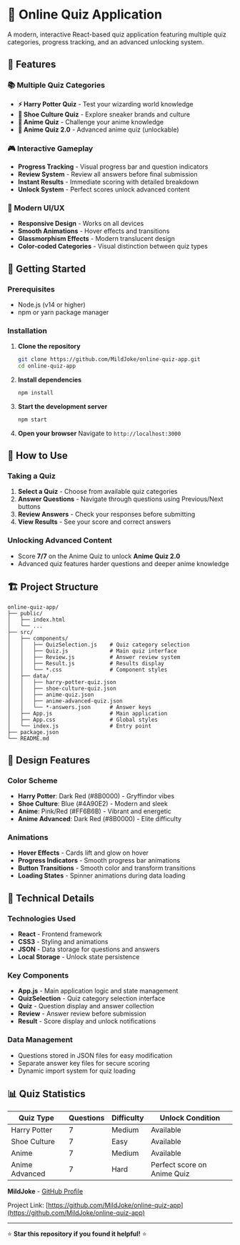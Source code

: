 # 🎯 Online Quiz Application

A modern, interactive React-based quiz application featuring multiple quiz categories, progress tracking, and an advanced unlocking system.

## 🌟 Features

### 📚 Multiple Quiz Categories
- **⚡ Harry Potter Quiz** - Test your wizarding world knowledge
- **👟 Shoe Culture Quiz** - Explore sneaker brands and culture
- **🎌 Anime Quiz** - Challenge your anime knowledge
- **🎌 Anime Quiz 2.0** - Advanced anime quiz (unlockable)

### 🎮 Interactive Gameplay
- **Progress Tracking** - Visual progress bar and question indicators
- **Review System** - Review all answers before final submission
- **Instant Results** - Immediate scoring with detailed breakdown
- **Unlock System** - Perfect scores unlock advanced content

### 🎨 Modern UI/UX
- **Responsive Design** - Works on all devices
- **Smooth Animations** - Hover effects and transitions
- **Glassmorphism Effects** - Modern translucent design
- **Color-coded Categories** - Visual distinction between quiz types

## 🚀 Getting Started

### Prerequisites
- Node.js (v14 or higher)
- npm or yarn package manager

### Installation

1. **Clone the repository**
   ```bash
   git clone https://github.com/MildJoke/online-quiz-app.git
   cd online-quiz-app
   ```

2. **Install dependencies**
   ```bash
   npm install
   ```

3. **Start the development server**
   ```bash
   npm start
   ```

4. **Open your browser**
   Navigate to `http://localhost:3000`

## 📱 How to Use

### Taking a Quiz
1. **Select a Quiz** - Choose from available quiz categories
2. **Answer Questions** - Navigate through questions using Previous/Next buttons
3. **Review Answers** - Check your responses before submitting
4. **View Results** - See your score and correct answers

### Unlocking Advanced Content
- Score **7/7** on the Anime Quiz to unlock **Anime Quiz 2.0**
- Advanced quiz features harder questions and deeper anime knowledge

## 🏗️ Project Structure

```
online-quiz-app/
├── public/
│   ├── index.html
│   └── ...
├── src/
│   ├── components/
│   │   ├── QuizSelection.js    # Quiz category selection
│   │   ├── Quiz.js             # Main quiz interface
│   │   ├── Review.js           # Answer review system
│   │   ├── Result.js           # Results display
│   │   └── *.css               # Component styles
│   ├── data/
│   │   ├── harry-potter-quiz.json
│   │   ├── shoe-culture-quiz.json
│   │   ├── anime-quiz.json
│   │   ├── anime-advanced-quiz.json
│   │   └── *-answers.json      # Answer keys
│   ├── App.js                  # Main application
│   ├── App.css                 # Global styles
│   └── index.js                # Entry point
├── package.json
└── README.md
```

## 🎨 Design Features

### Color Scheme
- **Harry Potter**: Dark Red (#8B0000) - Gryffindor vibes
- **Shoe Culture**: Blue (#4A90E2) - Modern and sleek
- **Anime**: Pink/Red (#FF6B6B) - Vibrant and energetic
- **Anime Advanced**: Dark Red (#8B0000) - Elite difficulty

### Animations
- **Hover Effects** - Cards lift and glow on hover
- **Progress Indicators** - Smooth progress bar animations
- **Button Transitions** - Smooth color and transform transitions
- **Loading States** - Spinner animations during data loading

## 🔧 Technical Details

### Technologies Used
- **React** - Frontend framework
- **CSS3** - Styling and animations
- **JSON** - Data storage for questions and answers
- **Local Storage** - Unlock state persistence

### Key Components
- **App.js** - Main application logic and state management
- **QuizSelection** - Quiz category selection interface
- **Quiz** - Question display and answer collection
- **Review** - Answer review before submission
- **Result** - Score display and unlock notifications

### Data Management
- Questions stored in JSON files for easy modification
- Separate answer key files for secure scoring
- Dynamic import system for quiz loading

## 📊 Quiz Statistics

| Quiz Type | Questions | Difficulty | Unlock Condition |
|-----------|-----------|------------|------------------|
| Harry Potter | 7 | Medium | Available |
| Shoe Culture | 7 | Easy | Available |
| Anime | 7 | Medium | Available |
| Anime Advanced | 7 | Hard | Perfect score on Anime Quiz |


**MildJoke** - [GitHub Profile](https://github.com/MildJoke)

Project Link: [https://github.com/MildJoke/online-quiz-app](https://github.com/MildJoke/online-quiz-app)

---

⭐ **Star this repository if you found it helpful!** ⭐
